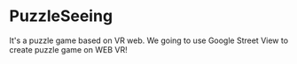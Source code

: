 # PuzzleSeeing
It's a puzzle game based on VR web. We going to use Google Street View to create puzzle game on WEB VR!
